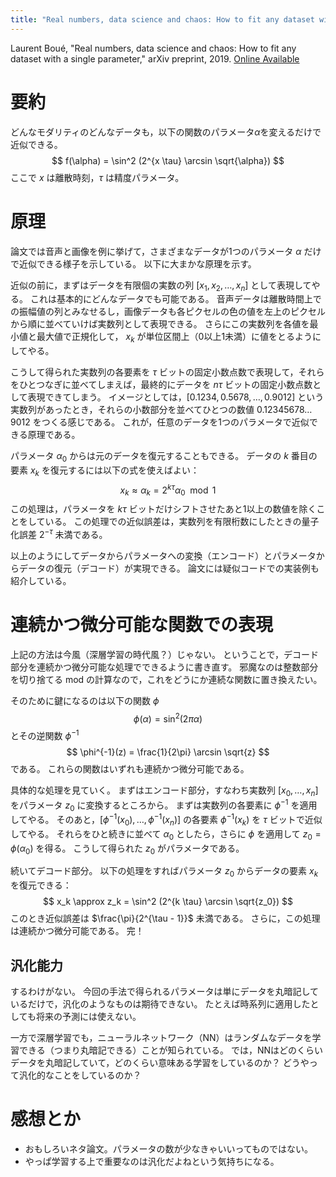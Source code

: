 ```yaml
---
title: "Real numbers, data science and chaos: How to fit any dataset with a single parameter"
---
```


Laurent Boué, "Real numbers, data science and chaos: How to fit any dataset with a single parameter," arXiv preprint, 2019. [Online Available](https://arxiv.org/abs/1904.12320)

# 要約

どんなモダリティのどんなデータも，以下の関数のパラメータ$\alpha$を変えるだけで近似できる。
$$
f(\alpha) = \sin^2 (2^{x \tau} \arcsin \sqrt{\alpha})
$$
ここで $x$ は離散時刻，$\tau$ は精度パラメータ。

# 原理

論文では音声と画像を例に挙げて，さまざまなデータが1つのパラメータ $\alpha$ だけで近似できる様子を示している。
以下に大まかな原理を示す。

近似の前に，まずはデータを有限個の実数の列 $[x_1, x_2, \ldots, x_n]$ として表現してやる。
これは基本的にどんなデータでも可能である。
音声データは離散時間上での振幅値の列とみなせるし，画像データも各ピクセルの色の値を左上のピクセルから順に並べていけば実数列として表現できる。
さらにこの実数列を各値を最小値と最大値で正規化して， $x_k$ が単位区間上（0以上1未満）に値をとるようにしてやる。

こうして得られた実数列の各要素を $\tau$ ビットの固定小数点数で表現して，それらをひとつなぎに並べてしまえば，最終的にデータを $n\tau$ ビットの固定小数点数として表現できてしまう。
イメージとしては，$[0.1234, 0.5678, \ldots, 0.9012]$ という実数列があったとき，それらの小数部分を並べてひとつの数値 $0.12345678\ldots9012$ をつくる感じである。
これが，任意のデータを1つのパラメータで近似できる原理である。

パラメータ $\alpha_0$ からは元のデータを復元することもできる。
データの $k$ 番目の要素 $x_k$ を復元するには以下の式を使えばよい：
$$
x_k \approx \alpha_k = 2^{k\tau}\alpha_0 \mod 1
$$
この処理は，パラメータを $k\tau$ ビットだけシフトさせたあと1以上の数値を除くことをしている。
この処理での近似誤差は，実数列を有限桁数にしたときの量子化誤差 $2^{-\tau}$ 未満である。

以上のようにしてデータからパラメータへの変換（エンコード）とパラメータからデータの復元（デコード）が実現できる。
論文には疑似コードでの実装例も紹介している。

# 連続かつ微分可能な関数での表現

上記の方法は今風（深層学習の時代風？）じゃない。
ということで，デコード部分を連続かつ微分可能な処理でできるように書き直す。
邪魔なのは整数部分を切り捨てる $\mathrm{mod}$ の計算なので，これをどうにか連続な関数に置き換えたい。

そのために鍵になるのは以下の関数 $\phi$
$$
\phi(\alpha) = \sin^2 (2 \pi \alpha)
$$
とその逆関数 $\phi^{-1}$
$$
\phi^{-1}(z) = \frac{1}{2\pi} \arcsin \sqrt{z}
$$
である。
これらの関数はいずれも連続かつ微分可能である。

具体的な処理を見ていく。
まずはエンコード部分，すなわち実数列 $[x_0, \ldots, x_n]$ をパラメータ $z_0$ に変換するところから。
まずは実数列の各要素に $\phi^{-1}$ を適用してやる。
そのあと，$[\phi^{-1}(x_0), \ldots, \phi^{-1}(x_n)]$ の各要素 $\phi^{-1}(x_k)$ を $\tau$ ビットで近似してやる。
それらをひと続きに並べて $\alpha_0$ としたら，さらに $\phi$ を適用して $z_0 = \phi(\alpha_0)$ を得る。
こうして得られた $z_0$ がパラメータである。

続いてデコード部分。
以下の処理をすればパラメータ $z_0$ からデータの要素 $x_k$ を復元できる：
$$
x_k \approx z_k = \sin^2 (2^{k \tau} \arcsin \sqrt{z_0})
$$
このとき近似誤差は $\frac{\pi}{2^{\tau - 1}}$ 未満である。
さらに，この処理は連続かつ微分可能である。
完！

## 汎化能力

するわけがない。
今回の手法で得られるパラメータは単にデータを丸暗記しているだけで，汎化のようなものは期待できない。
たとえば時系列に適用したとしても将来の予測には使えない。

一方で深層学習でも，ニューラルネットワーク（NN）はランダムなデータを学習できる（つまり丸暗記できる）ことが知られている。
では，NNはどのくらいデータを丸暗記していて，どのくらい意味ある学習をしているのか？
どうやって汎化的なことをしているのか？

# 感想とか

- おもしろいネタ論文。パラメータの数が少なきゃいいってものではない。
- やっぱ学習する上で重要なのは汎化だよねという気持ちになる。
